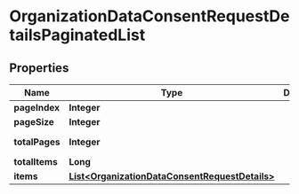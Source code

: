

# OrganizationDataConsentRequestDetailsPaginatedList


## Properties

Name | Type | Description | Notes
------------ | ------------- | ------------- | -------------
**pageIndex** | **Integer** |  |  [optional]
**pageSize** | **Integer** |  |  [optional]
**totalPages** | **Integer** |  |  [optional] [readonly]
**totalItems** | **Long** |  |  [optional]
**items** | [**List&lt;OrganizationDataConsentRequestDetails&gt;**](OrganizationDataConsentRequestDetails.md) |  |  [optional]



